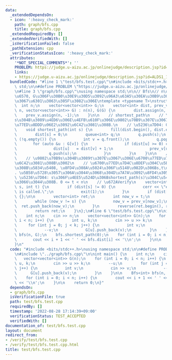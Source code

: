 ```yaml
---
data:
  _extendedDependsOn:
  - icon: ':heavy_check_mark:'
    path: graph/bfs.cpp
    title: graph/bfs.cpp
  _extendedRequiredBy: []
  _extendedVerifiedWith: []
  _isVerificationFailed: false
  _pathExtension: cpp
  _verificationStatusIcon: ':heavy_check_mark:'
  attributes:
    '*NOT_SPECIAL_COMMENTS*': ''
    PROBLEM: https://judge.u-aizu.ac.jp/onlinejudge/description.jsp?id=ALDS1_11_C&lang=ja
    links:
    - https://judge.u-aizu.ac.jp/onlinejudge/description.jsp?id=ALDS1_11_C&lang=ja
  bundledCode: "#line 1 \"test/bfs.test.cpp\"\n#include <bits/stdc++.h>\nusing namespace\
    \ std;\n\n#define PROBLEM \"https://judge.u-aizu.ac.jp/onlinejudge/description.jsp?id=ALDS1_11_C&lang=ja\"\
    \n#line 3 \"graph/bfs.cpp\"\nusing namespace std;\n\n// Bfs\n// n\u306F\u9802\u70B9\
    \u6570, G\u306F\u30B0\u30E9\u30D5\u3092\u96A3\u63A5\u30EA\u30B9\u30C8\u5F62\u5F0F\
    \u3067\u6301\u3063\u305F\u3082\u306E\ntemplate <typename T>\nstruct Bfs {\n  \
    \  int n;\n    vector<vector<int>> G;\n    vector<int> dist, prev_v;\n\n    Bfs(int\
    \ n, vector<vector<int>> G) : n(n), G(G) {\n        dist.assign(n, -1);\n    \
    \    prev_v.assign(n, -1);\n    }\n\n    // shortest_path\n    // \u9802\u70B9\
    s\u304B\u3089\u4ED6\u306E\u4EFB\u610F\u306E\u9802\u70B9\u307E\u3067\u306E\u6700\
    \u77ED\u8DDD\u96E2\u3092\u6C42\u3081\u308B.\n    // \u5236\u7D04: 0 <= s < n\n\
    \    void shortest_path(int s) {\n        fill(dist.begin(), dist.end(), -1);\n\
    \        dist[s] = 0;\n        queue<int> q;\n        q.push(s);\n        while\
    \ (!q.empty()) {\n            int v = q.front();\n            q.pop();\n     \
    \       for (auto &u : G[v]) {\n                if (dist[u] >= 0) continue;\n\
    \                dist[u]   = dist[v] + 1;\n                prev_v[u] = v;\n  \
    \              q.push(u);\n            }\n        }\n    }\n\n    // restore_path\n\
    \    // \u9802\u70B9s\u304B\u3089t\u307E\u3067\u306E\u6700\u77ED\u7D4C\u8DEF\u3092\
    \u6C42\u3081\u308B\u3002\n    // \u6700\u77ED\u7D4C\u8DEF\u304C\u5B58\u5728\u3059\
    \u308B\u5834\u5408, \u8FD4\u308A\u5024\u306F\u5148\u982D\u306Bs,t\u3092\u542B\u3080\
    . \u5B58\u5728\u3057\u306A\u3044\u3068\u304D\u7A7A\u3092\u8FD4\u3059.\n    //\
    \ \u5236\u7D04: s\u306F\u4EE5\u524D\u306Bshortest_path(s)\u304C\u547C\u3070\u308C\
    \u3066\u3044\u308B. 0 <= t < n\n    // \u672AVerify\n    vector<int> restore_path(int\
    \ s, int t) {\n        if (dist[s] != 0) {\n            cerr << \"error when restore_path()\
    \ is called.\";\n            exit(1);\n        }\n        if (dist[t] < 0) return\
    \ {};\n\n        vector<int> ret;\n        int now_v = t;\n        ret.push_back(now_v);\n\
    \        while (now_v != s) {\n            now_v = prev_v[now_v];\n          \
    \  ret.push_back(now_v);\n        }\n        reverse(ret.begin(), ret.end());\n\
    \        return ret;\n    }\n};\n#line 6 \"test/bfs.test.cpp\"\n\nint main() {\n\
    \    int n;\n    cin >> n;\n    vector<vector<int>> G(n);\n    for (int i = 0;\
    \ i < n; i++) {\n        int u, k;\n        cin >> u >> k;\n        --u;\n   \
    \     for (int j = 0; j < k; j++) {\n            int v;\n            cin >> v;\n\
    \            --v;\n            G[u].push_back(v);\n        }\n    }\n\n    Bfs<int>\
    \ bfs(n, G);\n    bfs.shortest_path(0);\n    for (int i = 0; i < n; i++) {\n \
    \       cout << i + 1 << ' ' << bfs.dist[i] << '\\n';\n    }\n\n    return 0;\n\
    }\n"
  code: "#include <bits/stdc++.h>\nusing namespace std;\n\n#define PROBLEM \"https://judge.u-aizu.ac.jp/onlinejudge/description.jsp?id=ALDS1_11_C&lang=ja\"\
    \n#include \"../graph/bfs.cpp\"\n\nint main() {\n    int n;\n    cin >> n;\n \
    \   vector<vector<int>> G(n);\n    for (int i = 0; i < n; i++) {\n        int\
    \ u, k;\n        cin >> u >> k;\n        --u;\n        for (int j = 0; j < k;\
    \ j++) {\n            int v;\n            cin >> v;\n            --v;\n      \
    \      G[u].push_back(v);\n        }\n    }\n\n    Bfs<int> bfs(n, G);\n    bfs.shortest_path(0);\n\
    \    for (int i = 0; i < n; i++) {\n        cout << i + 1 << ' ' << bfs.dist[i]\
    \ << '\\n';\n    }\n\n    return 0;\n}"
  dependsOn:
  - graph/bfs.cpp
  isVerificationFile: true
  path: test/bfs.test.cpp
  requiredBy: []
  timestamp: '2022-08-28 17:14:39+09:00'
  verificationStatus: TEST_ACCEPTED
  verifiedWith: []
documentation_of: test/bfs.test.cpp
layout: document
redirect_from:
- /verify/test/bfs.test.cpp
- /verify/test/bfs.test.cpp.html
title: test/bfs.test.cpp
---
```

